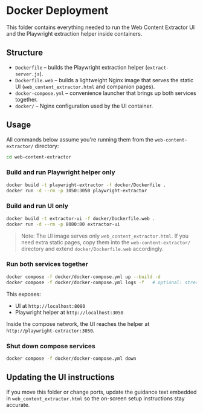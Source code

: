 # Docker Deployment

This folder contains everything needed to run the Web Content Extractor UI and the Playwright extraction helper inside containers.

## Structure

- `Dockerfile` – builds the Playwright extraction helper (`extract-server.js`).
- `Dockerfile.web` – builds a lightweight Nginx image that serves the static UI (`web_content_extractor.html` and companion pages).
- `docker-compose.yml` – convenience launcher that brings up both services together.
- `docker/` – Nginx configuration used by the UI container.

## Usage

All commands below assume you're running them from the `web-content-extractor/` directory:

```bash
cd web-content-extractor
```

### Build and run Playwright helper only

```bash
docker build -t playwright-extractor -f docker/Dockerfile .
docker run -d --rm -p 3050:3050 playwright-extractor
```

### Build and run UI only

```bash
docker build -t extractor-ui -f docker/Dockerfile.web .
docker run -d --rm -p 8080:80 extractor-ui
```

> Note: The UI image serves only `web_content_extractor.html`. If you need extra static pages, copy them into the `web-content-extractor/` directory and extend `docker/Dockerfile.web` accordingly.

### Run both services together

```bash
docker compose -f docker/docker-compose.yml up --build -d
docker compose -f docker/docker-compose.yml logs -f   # optional: stream logs
```

This exposes:

- UI at `http://localhost:8080`
- Playwright helper at `http://localhost:3050`

Inside the compose network, the UI reaches the helper at `http://playwright-extractor:3050`.

### Shut down compose services

```bash
docker compose -f docker/docker-compose.yml down
```

## Updating the UI instructions

If you move this folder or change ports, update the guidance text embedded in `web_content_extractor.html` so the on-screen setup instructions stay accurate.
